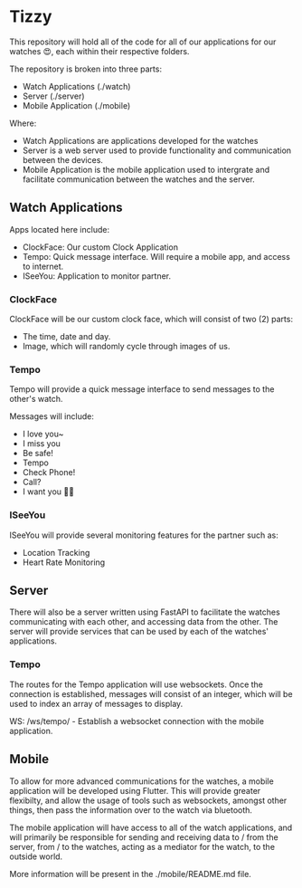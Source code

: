 # Tizzy

This repository will hold all of the code for all of our applications for our watches 😍, each within their respective folders.

The repository is broken into three parts:

- Watch Applications (./watch)
- Server (./server)
- Mobile Application (./mobile)

Where:

- Watch Applications are applications developed for the watches
- Server is a web server used to provide functionality and communication between the devices.
- Mobile Application is the mobile application used to intergrate and facilitate communication between the watches and the server.

## Watch Applications

Apps located here include:

- ClockFace: Our custom Clock Application
- Tempo: Quick message interface. Will require a mobile app, and access to internet.
- ISeeYou: Application to monitor partner.

### ClockFace

ClockFace will be our custom clock face, which will consist of two (2) parts:

- The time, date and day.
- Image, which will randomly cycle through images of us.

### Tempo

Tempo will provide a quick message interface to send messages to the other's watch.

Messages will include:

- I love you~
- I miss you
- Be safe!
- Tempo
- Check Phone!
- Call?
- I want you 🥴🥴

### ISeeYou

ISeeYou will provide several monitoring features for the partner such as:

- Location Tracking
- Heart Rate Monitoring

## Server
There will also be a server written using FastAPI to facilitate the watches communicating with each other, and accessing data from the other.
The server will provide services that can be used by each of the watches' applications.

### Tempo
The routes for the Tempo application will use websockets.
Once the connection is established, messages will consist of an integer, which will be used to index an array of messages to display.

WS: /ws/tempo/ - Establish a websocket connection with the mobile application.

## Mobile

To allow for more advanced communications for the watches, a mobile application will be developed using Flutter.
This will provide greater flexibilty, and allow the usage of tools such as websockets, amongst other things, then pass the information over to the watch via bluetooth.

The mobile application will have access to all of the watch applications, and will primarily be responsible for sending and receiving data to / from the server, from / to the watches, acting as a mediator for the watch, to the outside world.

More information will be present in the ./mobile/README.md file.

